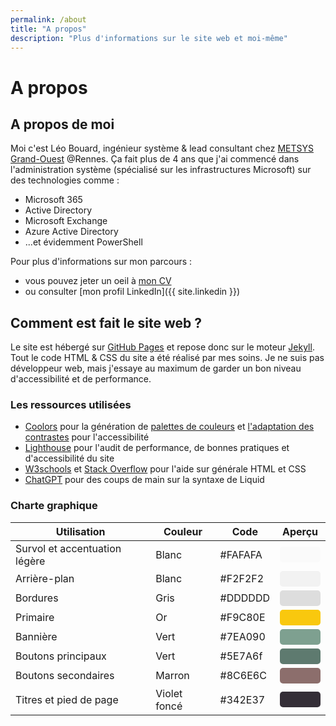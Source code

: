 ```yaml
---
permalink: /about
title: "A propos"
description: "Plus d'informations sur le site web et moi-même"
---
```


# A propos

## A propos de moi

Moi c'est Léo Bouard, ingénieur système & lead consultant chez [METSYS Grand-Ouest](https://www.metsys.fr/) @Rennes. Ça fait plus de 4 ans que j'ai commencé dans l'administration système (spécialisé sur les infrastructures Microsoft) sur des technologies comme :

- Microsoft 365
- Active Directory
- Microsoft Exchange
- Azure Active Directory
- ...et évidemment PowerShell

Pour plus d'informations sur mon parcours :

- vous pouvez jeter un oeil à [mon CV](/cv)
- ou consulter [mon profil LinkedIn]({{ site.linkedin }})

## Comment est fait le site web ?

Le site est hébergé sur [GitHub Pages](https://docs.github.com/en/pages) et repose donc sur le moteur [Jekyll](https://jekyllrb.com/docs/). Tout le code HTML & CSS du site a été réalisé par mes soins. Je ne suis pas développeur web, mais j'essaye au maximum de garder un bon niveau d'accessibilité et de performance.

### Les ressources utilisées

- [Coolors](https://coolors.co/) pour la génération de [palettes de couleurs](https://coolors.co/generate) et [l'adaptation des contrastes](https://coolors.co/contrast-checker/) pour l'accessibilité
- [Lighthouse](https://developer.chrome.com/docs/lighthouse/) pour l'audit de performance, de bonnes pratiques et d'accessibilité du site
- [W3schools](https://www.w3schools.com/) et [Stack Overflow](https://stackoverflow.com/) pour l'aide sur générale HTML et CSS
- [ChatGPT](https://chat.openai.com/chat) pour des coups de main sur la syntaxe de Liquid

### Charte graphique

<table>
  <thead>
    <tr>
      <th>Utilisation</th>
      <th>Couleur</th>
      <th>Code</th>
      <th>Aperçu</th>
    </tr>
  </thead>
  <tbody>
    <tr>
      <td>Survol et accentuation légère</td>
      <td>Blanc</td>
      <td>#FAFAFA</td>
      <td><div style="width: 65px; height: 25px; background-color: #FAFAFA; border-radius: 5px;"></div></td>
    </tr>
    <tr>
      <td>Arrière-plan</td>
      <td>Blanc</td>
      <td>#F2F2F2</td>
      <td><div style="width: 65px; height: 25px; background-color: #F2F2F2; border-radius: 5px;"></div></td>
    </tr>
    <tr>
      <td>Bordures</td>
      <td>Gris</td>
      <td>#DDDDDD</td>
      <td><div style="width: 65px; height: 25px; background-color: #DDDDDD; border-radius: 5px;"></div></td>
    </tr>
    <tr>
      <td>Primaire</td>
      <td>Or</td>
      <td>#F9C80E</td>
      <td><div style="width: 65px; height: 25px; background-color: #F9C80E; border-radius: 5px;"></div></td>
    </tr>
    <tr>
      <td>Bannière</td>
      <td>Vert</td>
      <td>#7EA090</td>
      <td><div style="width: 65px; height: 25px; background-color: #7EA090; border-radius: 5px;"></div></td>
    </tr>
    <tr>
      <td>Boutons principaux</td>
      <td>Vert</td>
      <td>#5E7A6f</td>
      <td>
        <div style="width: 65px; height: 25px; background-color: #5E7A6f; border-radius: 5px;"></div>
      </td>
    </tr>
    <tr>
      <td>Boutons secondaires</td>
      <td>Marron</td>
      <td>#8C6E6C</td>
      <td>
        <div style="width: 65px; height: 25px; background-color: #8C6E6C; border-radius: 5px;"></div>
      </td>
    </tr>
    <tr>
      <td>Titres et pied de page</td>
      <td>Violet foncé</td>
      <td>#342E37</td>
      <td><div style="width: 65px; height: 25px; background-color: #342E37; border-radius: 5px;"></div></td>
    </tr>
  </tbody>
</table>
